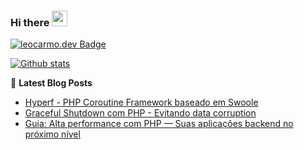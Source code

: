 ### Hi there <a href="https://www.gautamkrishnar.com/"><img src="https://media.giphy.com/media/hvRJCLFzcasrR4ia7z/giphy.gif" width="25px"></a>

[![leocarmo.dev Badge](https://img.shields.io/badge/leocarmo-.dev-blue)](http://leocarmo.dev)

[![Github stats](https://github-readme-stats.vercel.app/api?username=leocarmo&show_icons=true&include_all_commits=true)](https://github.com/leocarmo/github-readme-stats) 

📕 **Latest Blog Posts**

<!-- BLOG-POST-LIST:START -->
- [Hyperf - PHP Coroutine Framework baseado em Swoole](https://leocarmo.dev/hyperf-php-coroutine-framework-baseado-em-swoole)
- [Graceful Shutdown com PHP - Evitando data corruption](https://leocarmo.dev/graceful-shutdown-com-php-evitando-data-corruption)
- [Guia: Alta performance com PHP — Suas aplicações backend no próximo nível](https://leocarmo.dev/guia-alta-performance-com-php-suas-aplicacoes-backend-no-proximo-nivel)
<!-- BLOG-POST-LIST:END -->
